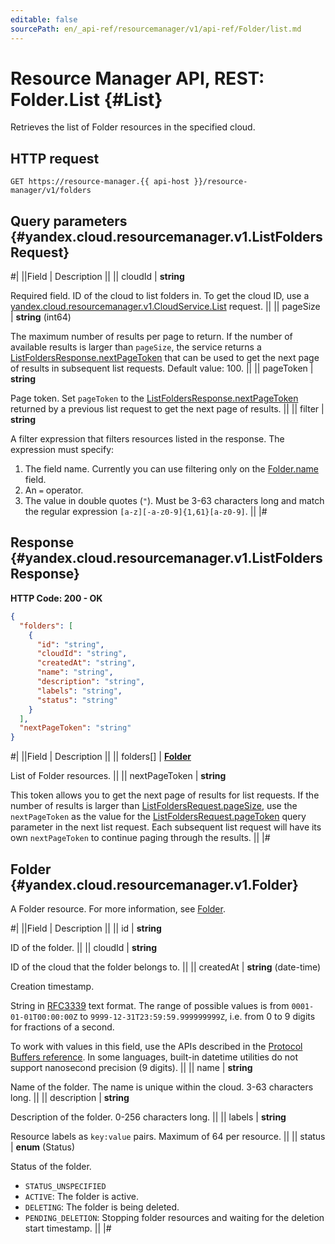 ```yaml
---
editable: false
sourcePath: en/_api-ref/resourcemanager/v1/api-ref/Folder/list.md
---
```


# Resource Manager API, REST: Folder.List {#List}

Retrieves the list of Folder resources in the specified cloud.

## HTTP request

```
GET https://resource-manager.{{ api-host }}/resource-manager/v1/folders
```

## Query parameters {#yandex.cloud.resourcemanager.v1.ListFoldersRequest}

#|
||Field | Description ||
|| cloudId | **string**

Required field. ID of the cloud to list folders in.
To get the cloud ID, use a [yandex.cloud.resourcemanager.v1.CloudService.List](/docs/resource-manager/api-ref/Cloud/list#List) request. ||
|| pageSize | **string** (int64)

The maximum number of results per page to return. If the number of available
results is larger than `pageSize`,
the service returns a [ListFoldersResponse.nextPageToken](#yandex.cloud.resourcemanager.v1.ListFoldersResponse)
that can be used to get the next page of results in subsequent list requests.
Default value: 100. ||
|| pageToken | **string**

Page token. Set `pageToken`
to the [ListFoldersResponse.nextPageToken](#yandex.cloud.resourcemanager.v1.ListFoldersResponse)
returned by a previous list request to get the next page of results. ||
|| filter | **string**

A filter expression that filters resources listed in the response.
The expression must specify:
1. The field name. Currently you can use filtering only on the [Folder.name](#yandex.cloud.resourcemanager.v1.Folder) field.
2. An `=` operator.
3. The value in double quotes (`"`). Must be 3-63 characters long and match the regular expression `[a-z][-a-z0-9]{1,61}[a-z0-9]`. ||
|#

## Response {#yandex.cloud.resourcemanager.v1.ListFoldersResponse}

**HTTP Code: 200 - OK**

```json
{
  "folders": [
    {
      "id": "string",
      "cloudId": "string",
      "createdAt": "string",
      "name": "string",
      "description": "string",
      "labels": "string",
      "status": "string"
    }
  ],
  "nextPageToken": "string"
}
```

#|
||Field | Description ||
|| folders[] | **[Folder](#yandex.cloud.resourcemanager.v1.Folder)**

List of Folder resources. ||
|| nextPageToken | **string**

This token allows you to get the next page of results for list requests. If the number of results
is larger than [ListFoldersRequest.pageSize](#yandex.cloud.resourcemanager.v1.ListFoldersRequest), use
the `nextPageToken` as the value
for the [ListFoldersRequest.pageToken](#yandex.cloud.resourcemanager.v1.ListFoldersRequest) query parameter
in the next list request. Each subsequent list request will have its own
`nextPageToken` to continue paging through the results. ||
|#

## Folder {#yandex.cloud.resourcemanager.v1.Folder}

A Folder resource. For more information, see [Folder](/docs/resource-manager/concepts/resources-hierarchy#folder).

#|
||Field | Description ||
|| id | **string**

ID of the folder. ||
|| cloudId | **string**

ID of the cloud that the folder belongs to. ||
|| createdAt | **string** (date-time)

Creation timestamp.

String in [RFC3339](https://www.ietf.org/rfc/rfc3339.txt) text format. The range of possible values is from
`0001-01-01T00:00:00Z` to `9999-12-31T23:59:59.999999999Z`, i.e. from 0 to 9 digits for fractions of a second.

To work with values in this field, use the APIs described in the
[Protocol Buffers reference](https://developers.google.com/protocol-buffers/docs/reference/overview).
In some languages, built-in datetime utilities do not support nanosecond precision (9 digits). ||
|| name | **string**

Name of the folder.
The name is unique within the cloud. 3-63 characters long. ||
|| description | **string**

Description of the folder. 0-256 characters long. ||
|| labels | **string**

Resource labels as `` key:value `` pairs. Maximum of 64 per resource. ||
|| status | **enum** (Status)

Status of the folder.

- `STATUS_UNSPECIFIED`
- `ACTIVE`: The folder is active.
- `DELETING`: The folder is being deleted.
- `PENDING_DELETION`: Stopping folder resources and waiting for the deletion start timestamp. ||
|#
